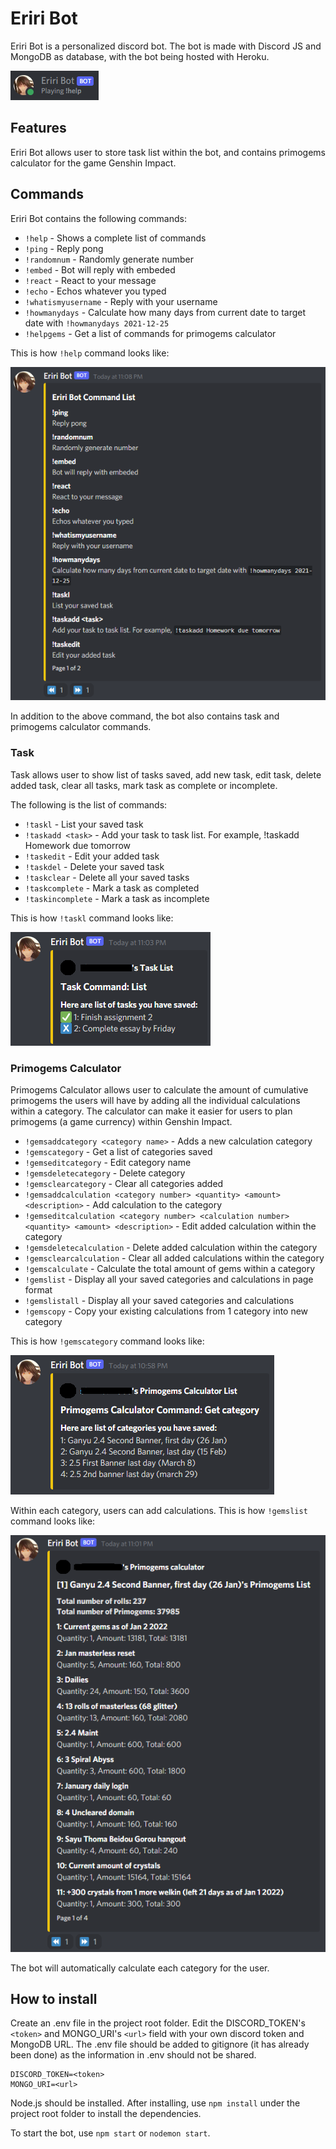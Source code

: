 # Eriri Bot
Eriri Bot is a personalized discord bot. The bot is made with Discord JS and MongoDB as database, with the bot being hosted with Heroku.

![Bot avatar](public/bot_avatar.png)

## Features

Eriri Bot allows user to store task list within the bot, and contains primogems calculator for the game Genshin Impact.

## Commands

Eriri Bot contains the following commands:
- `!help` - Shows a complete list of commands
- `!ping` - Reply pong
- `!randomnum` - Randomly generate number
- `!embed` - Bot will reply with embeded
- `!react` - React to your message
- `!echo` - Echos whatever you typed
- `!whatismyusername` - Reply with your username
- `!howmanydays` - Calculate how many days from current date to target date with `!howmanydays 2021-12-25`
- `!helpgems` - Get a list of commands for primogems calculator

This is how `!help` command looks like:

<img src="public/help.png" alt="Command help">

<br/>

In addition to the above command, the bot also contains task and primogems calculator commands.

### Task

Task allows user to show list of tasks saved, add new task, edit task, delete added task, clear all tasks, mark task as complete or incomplete.

The following is the list of commands:

- `!taskl` - List your saved task
- `!taskadd <task>` - Add your task to task list. For example, !taskadd Homework due tomorrow
- `!taskedit` - Edit your added task
- `!taskdel` - Delete your saved task
- `!taskclear` - Delete all your saved tasks
- `!taskcomplete` - Mark a task as completed
- `!taskincomplete` - Mark a task as incomplete

This is how `!taskl` command looks like:

<img src="public/taskl.png" alt="Command taskl">

<br/>

### Primogems Calculator

Primogems Calculator allows user to calculate the amount of cumulative primogems the users will have by adding all the individual calculations within a category. The calculator can make it easier for users to plan primogems (a game currency) within Genshin Impact.

- `!gemsaddcategory <category name>` - Adds a new calculation category
- `!gemscategory` - Get a list of categories saved
- `!gemseditcategory` - Edit category name
- `!gemsdeletecategory` - Delete category
- `!gemsclearcategory` - Clear all categories added
- `!gemsaddcalculation <category number> <quantity> <amount> <description>` - Add calculation to the category
- `!gemseditcalculation <category number> <calculation number> <quantity> <amount> <description>` - Edit added calculation within the category
- `!gemsdeletecalculation` - Delete added calculation within the category
- `!gemsclearcalculation` - Clear all added calculations within the category
- `!gemscalculate` - Calculate the total amount of gems within a category
- `!gemslist` - Display all your saved categories and calculations in page format
- `!gemslistall` - Display all your saved categories and calculations
- `!gemscopy` - Copy your existing calculations from 1 category into new category

This is how `!gemscategory` command looks like:

<img src="public/gemscategory.png" alt="Command gemscategory">

Within each category, users can add calculations.
This is how `!gemslist` command looks like:

<img src="public/gemslist.png" alt="Command gemslist">

The bot will automatically calculate each category for the user.

## How to install

Create an .env file in the project root folder. Edit the DISCORD_TOKEN's `<token>` and MONGO_URI's `<url>` field with your own discord token and MongoDB URL. The .env file should be added to gitignore (it has already been done) as the information in .env should not be shared.

```
DISCORD_TOKEN=<token>
MONGO_URI=<url>
```

Node.js should be installed. After installing, use `npm install`  under the project root folder to install the dependencies.

To start the bot, use `npm start` or `nodemon start`.